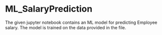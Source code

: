 # ML_SalaryPrediction

The given jupyter notebook contains an ML model for predicting Employee salary. The model is trained on the data provided in the file.
